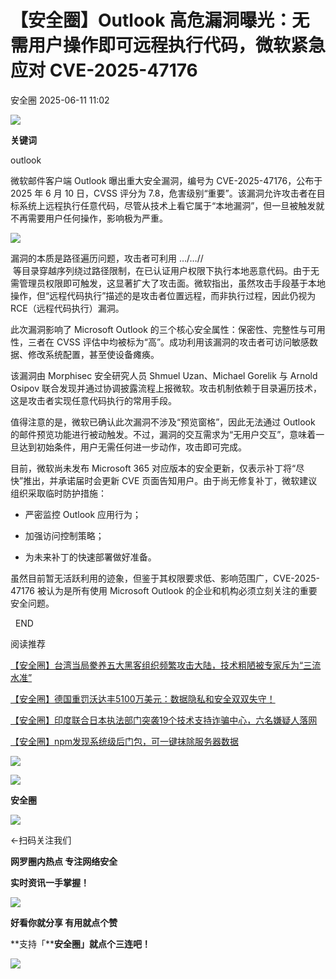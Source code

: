 #  【安全圈】Outlook 高危漏洞曝光：无需用户操作即可远程执行代码，微软紧急应对 CVE-2025-47176  
 安全圈   2025-06-11 11:02  
  
![](https://mmbiz.qpic.cn/sz_mmbiz_png/aBHpjnrGylgOvEXHviaXu1fO2nLov9bZ055v7s8F6w1DD1I0bx2h3zaOx0Mibd5CngBwwj2nTeEbupw7xpBsx27Q/640?wx_fmt=other&from=appmsg&tp=webp&wxfrom=5&wx_lazy=1&wx_co=1 "")  
  
  
**关键词**  
  
  
  
outlook  
  
  
微软邮件客户端 Outlook 曝出重大安全漏洞，编号为 CVE-2025-47176，公布于 2025 年 6 月 10 日，CVSS 评分为 7.8，危害级别“重要”。该漏洞允许攻击者在目标系统上远程执行任意代码，尽管从技术上看它属于“本地漏洞”，但一旦被触发就不再需要用户任何操作，影响极为严重。  
  
![](https://mmbiz.qpic.cn/sz_mmbiz_png/aBHpjnrGyliaBY7c5bgHuHgyQ5TBHbO76PfaiciafVsTGTGH8XwYLYheLCZwFbCA2zABnF0Hb3Jz3YJaxIIDWWEiag/640?wx_fmt=png&from=appmsg "")  
  
漏洞的本质是路径遍历问题，攻击者可利用 …/…//  
 等目录穿越序列绕过路径限制，在已认证用户权限下执行本地恶意代码。由于无需管理员权限即可触发，这显著扩大了攻击面。微软指出，虽然攻击手段基于本地操作，但“远程代码执行”描述的是攻击者位置远程，而非执行过程，因此仍视为 RCE（远程代码执行）漏洞。  
  
此次漏洞影响了 Microsoft Outlook 的三个核心安全属性：保密性、完整性与可用性，三者在 CVSS 评估中均被标为“高”。成功利用该漏洞的攻击者可访问敏感数据、修改系统配置，甚至使设备瘫痪。  
  
该漏洞由 Morphisec 安全研究人员 Shmuel Uzan、Michael Gorelik 与 Arnold Osipov 联合发现并通过协调披露流程上报微软。攻击机制依赖于目录遍历技术，这是攻击者实现任意代码执行的常用手段。  
  
值得注意的是，微软已确认此次漏洞不涉及“预览窗格”，因此无法通过 Outlook 的邮件预览功能进行被动触发。不过，漏洞的交互需求为“无用户交互”，意味着一旦达到初始条件，用户无需任何进一步动作，攻击即可完成。  
  
目前，微软尚未发布 Microsoft 365 对应版本的安全更新，仅表示补丁将“尽快”推出，并承诺届时会更新 CVE 页面告知用户。由于尚无修复补丁，微软建议组织采取临时防护措施：  
- 严密监控 Outlook 应用行为；  
  
- 加强访问控制策略；  
  
- 为未来补丁的快速部署做好准备。  
  
虽然目前暂无活跃利用的迹象，但鉴于其权限要求低、影响范围广，CVE-2025-47176 被认为是所有使用 Microsoft Outlook 的企业和机构必须立刻关注的重要安全问题。  
  
  
  END    
  
  
阅读推荐  
  
  
[【安全圈】台湾当局豢养五大黑客组织频繁攻击大陆，技术粗陋被专家斥为“三流水准”](https://mp.weixin.qq.com/s?__biz=MzIzMzE4NDU1OQ==&mid=2652070106&idx=1&sn=783480ff095d05ff3e829f44520efd42&scene=21#wechat_redirect)  
  
  
  
[【安全圈】德国重罚沃达丰5100万美元：数据隐私和安全双双失守！](https://mp.weixin.qq.com/s?__biz=MzIzMzE4NDU1OQ==&mid=2652070106&idx=2&sn=be4e3b2f754cb7fc6af9f682f86893e7&scene=21#wechat_redirect)  
  
  
  
[【安全圈】印度联合日本执法部门突袭19个技术支持诈骗中心，六名嫌疑人落网](https://mp.weixin.qq.com/s?__biz=MzIzMzE4NDU1OQ==&mid=2652070106&idx=3&sn=48444e46199051821c98552b1f37c81d&scene=21#wechat_redirect)  
  
  
  
[【安全圈】npm发现系统级后门包，可一键抹除服务器数据](https://mp.weixin.qq.com/s?__biz=MzIzMzE4NDU1OQ==&mid=2652070106&idx=4&sn=43dbc77f9c39dad483ab22e752d5e647&scene=21#wechat_redirect)  
  
  
  
  
![](https://mmbiz.qpic.cn/mmbiz_gif/aBHpjnrGylgeVsVlL5y1RPJfUdozNyCEft6M27yliapIdNjlcdMaZ4UR4XxnQprGlCg8NH2Hz5Oib5aPIOiaqUicDQ/640?wx_fmt=gif "")  
  
  
  
![](https://mmbiz.qpic.cn/mmbiz_png/aBHpjnrGylgeVsVlL5y1RPJfUdozNyCEDQIyPYpjfp0XDaaKjeaU6YdFae1iagIvFmFb4djeiahnUy2jBnxkMbaw/640?wx_fmt=png "")  
  
**安全圈**  
  
![](https://mmbiz.qpic.cn/mmbiz_gif/aBHpjnrGylgeVsVlL5y1RPJfUdozNyCEft6M27yliapIdNjlcdMaZ4UR4XxnQprGlCg8NH2Hz5Oib5aPIOiaqUicDQ/640?wx_fmt=gif "")  
  
  
←扫码关注我们  
  
**网罗圈内热点 专注网络安全**  
  
**实时资讯一手掌握！**  
  
  
![](https://mmbiz.qpic.cn/mmbiz_gif/aBHpjnrGylgeVsVlL5y1RPJfUdozNyCE3vpzhuku5s1qibibQjHnY68iciaIGB4zYw1Zbl05GQ3H4hadeLdBpQ9wEA/640?wx_fmt=gif "")  
  
**好看你就分享 有用就点个赞**  
  
**支持「****安全圈」就点个三连吧！**  
  
![](https://mmbiz.qpic.cn/mmbiz_gif/aBHpjnrGylgeVsVlL5y1RPJfUdozNyCE3vpzhuku5s1qibibQjHnY68iciaIGB4zYw1Zbl05GQ3H4hadeLdBpQ9wEA/640?wx_fmt=gif "")  
  
  
